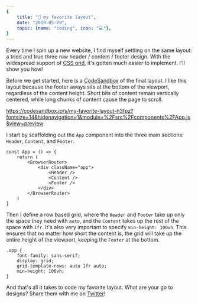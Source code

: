 ```yaml
---
{
    title: "👙 my favorite layout",
    date: "2019-05-29",
    topic: {name: "coding", icon: "💻"},
}
---
```


Every time I spin up a new website, I find myself settling on the same layout: a tried and true three row header / content / footer design. With the widespread support of [CSS grid][grid], it's gotten much easier to implement. I'll show you how!

Before we get started, here is a [CodeSandbox][codesandbox] of the final layout. I like this layout because the footer aways sits at the bottom of the viewport, regardless of the content height. Short bits of content remain vertically centered, while long chunks of content cause the page to scroll.

https://codesandbox.io/s/my-favorite-layout-h3fpz?fontsize=14&hidenavigation=1&module=%2Fsrc%2Fcomponents%2FApp.js&view=preview

I start by scaffolding out the `App` component into the three main sections: `Header`, `Content`, and `Footer`.

```javascript{5-7}
const App = () => {
    return (
        <BrowserRouter>
            <div className="app">
                <Header />
                <Content />
                <Footer />
            </div>
        </BrowserRouter>
    )
}
```

Then I define a row based grid, where the `Header` and `Footer` take up only the space they need with `auto`, and the `Content` takes up the rest of the space with `1fr`. It's also very important to specify `min-height: 100vh`. This ensures that no matter how short the content is, the grid will take up the entire height of the viewport, keeping the `Footer` at the bottom.

```css{3-5}
.app {
    font-family: sans-serif;
    display: grid;
    grid-template-rows: auto 1fr auto;
    min-height: 100vh;
}
```

And that's all it takes to code my favorite layout.
What are your go to designs? Share them with me on [Twitter][twitter]!

[grid]: https://css-tricks.com/snippets/css/complete-guide-grid
[codesandbox]: https://codesandbox.io/embed/my-favorite-layout-h3fpz?autoresize=1&fontsize=14&hidenavigation=1&module=%2Fsrc%2Fcomponents%2FApp.js
[twitter]: https://twitter.com/bradgarropy
